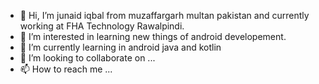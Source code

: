- 👋 Hi, I’m junaid iqbal from muzaffargarh multan pakistan and currently working at FHA Technology Rawalpindi.
- 👀 I’m interested in learning new things of android developement.
- 🌱 I’m currently learning in android java and kotlin
- 💞️ I’m looking to collaborate on ...
- 📫 How to reach me ...

<!---
junaidiqbal714/junaidiqbal714 is a ✨ special ✨ repository because its `README.md` (this file) appears on your GitHub profile.
You can click the Preview link to take a look at your changes.
--->
